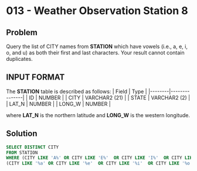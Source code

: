 # 013 - Weather Observation Station 8
## Problem

Query the list of CITY names from **STATION** which have vowels (i.e., a, e, i, o, and u) as both their first and last characters. 
Your result cannot contain duplicates.

## INPUT FORMAT

The **STATION** table is described as follows:
| Field	 | Type          |
|--------|---------------|
| ID	   | NUMBER        |
| CITY	 | VARCHAR2 (21) |
| STATE	 | VARCHAR2 (2)  |
| LAT_N	 | NUMBER        |
| LONG_W | NUMBER        |

where **LAT_N** is the northern latitude and **LONG_W** is the western longitude.

## Solution
```sql
SELECT DISTINCT CITY 
FROM STATION 
WHERE (CITY LIKE 'A%' OR CITY LIKE 'E%'  OR CITY LIKE 'I%'  OR CITY LIKE 'O%'  OR CITY LIKE 'U%') AND
(CITY LIKE '%a' OR CITY LIKE '%e'  OR CITY LIKE '%i'  OR CITY LIKE '%o'  OR CITY LIKE '%u');
```
